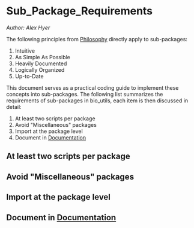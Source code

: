 Sub_Package_Requirements
========================

*Author: Alex Hyer*

The following principles from [Philosophy](Philosophy.md) directly apply to
sub-packages:

1. Intuitive
2. As Simple As Possible
3. Heavily Documented
4. Logically Organized
5. Up-to-Date

This document serves as a practical coding guide to implement these concepts
into sub-packages. The following list summarizes the requirements of
sub-packages in bio_utils, each item is then discussed in detail:

1. At least two scripts per package
2. Avoid "Miscellaneous" packages
3. Import at the package level
4. Document in [Documentation](Documentation)

At least two scripts per package
--------------------------------

Avoid "Miscellaneous" packages
------------------------------

Import at the package level
---------------------------

Document in [Documentation](Documentation)
------------------------------------------

